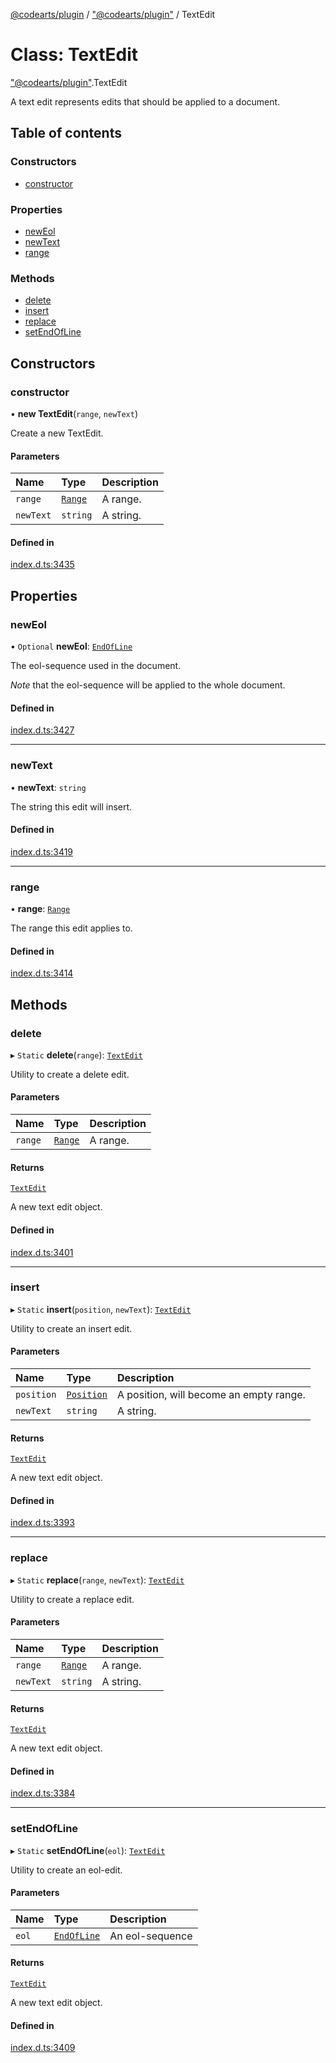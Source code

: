 [@codearts/plugin](../README.md) / ["@codearts/plugin"](../modules/_codearts_plugin_.md) / TextEdit

# Class: TextEdit

["@codearts/plugin"](../modules/_codearts_plugin_.md).TextEdit

A text edit represents edits that should be applied
to a document.

## Table of contents

### Constructors

- [constructor](codearts_plugin_.TextEdit.md#constructor)

### Properties

- [newEol](codearts_plugin_.TextEdit.md#neweol)
- [newText](codearts_plugin_.TextEdit.md#newtext)
- [range](codearts_plugin_.TextEdit.md#range)

### Methods

- [delete](codearts_plugin_.TextEdit.md#delete)
- [insert](codearts_plugin_.TextEdit.md#insert)
- [replace](codearts_plugin_.TextEdit.md#replace)
- [setEndOfLine](codearts_plugin_.TextEdit.md#setendofline)

## Constructors

### constructor

• **new TextEdit**(`range`, `newText`)

Create a new TextEdit.

#### Parameters

| Name | Type | Description |
| :------ | :------ | :------ |
| `range` | [`Range`](codearts_plugin_.Range.md) | A range. |
| `newText` | `string` | A string. |

#### Defined in

[index.d.ts:3435](https://github.com/huaweicloud/cloudide-plugin-api/blob/a055dd0/index.d.ts#L3435)

## Properties

### newEol

• `Optional` **newEol**: [`EndOfLine`](../enums/codearts_plugin_.EndOfLine.md)

The eol-sequence used in the document.

*Note* that the eol-sequence will be applied to the
whole document.

#### Defined in

[index.d.ts:3427](https://github.com/huaweicloud/cloudide-plugin-api/blob/a055dd0/index.d.ts#L3427)

___

### newText

• **newText**: `string`

The string this edit will insert.

#### Defined in

[index.d.ts:3419](https://github.com/huaweicloud/cloudide-plugin-api/blob/a055dd0/index.d.ts#L3419)

___

### range

• **range**: [`Range`](codearts_plugin_.Range.md)

The range this edit applies to.

#### Defined in

[index.d.ts:3414](https://github.com/huaweicloud/cloudide-plugin-api/blob/a055dd0/index.d.ts#L3414)

## Methods

### delete

▸ `Static` **delete**(`range`): [`TextEdit`](codearts_plugin_.TextEdit.md)

Utility to create a delete edit.

#### Parameters

| Name | Type | Description |
| :------ | :------ | :------ |
| `range` | [`Range`](codearts_plugin_.Range.md) | A range. |

#### Returns

[`TextEdit`](codearts_plugin_.TextEdit.md)

A new text edit object.

#### Defined in

[index.d.ts:3401](https://github.com/huaweicloud/cloudide-plugin-api/blob/a055dd0/index.d.ts#L3401)

___

### insert

▸ `Static` **insert**(`position`, `newText`): [`TextEdit`](codearts_plugin_.TextEdit.md)

Utility to create an insert edit.

#### Parameters

| Name | Type | Description |
| :------ | :------ | :------ |
| `position` | [`Position`](codearts_plugin_.Position.md) | A position, will become an empty range. |
| `newText` | `string` | A string. |

#### Returns

[`TextEdit`](codearts_plugin_.TextEdit.md)

A new text edit object.

#### Defined in

[index.d.ts:3393](https://github.com/huaweicloud/cloudide-plugin-api/blob/a055dd0/index.d.ts#L3393)

___

### replace

▸ `Static` **replace**(`range`, `newText`): [`TextEdit`](codearts_plugin_.TextEdit.md)

Utility to create a replace edit.

#### Parameters

| Name | Type | Description |
| :------ | :------ | :------ |
| `range` | [`Range`](codearts_plugin_.Range.md) | A range. |
| `newText` | `string` | A string. |

#### Returns

[`TextEdit`](codearts_plugin_.TextEdit.md)

A new text edit object.

#### Defined in

[index.d.ts:3384](https://github.com/huaweicloud/cloudide-plugin-api/blob/a055dd0/index.d.ts#L3384)

___

### setEndOfLine

▸ `Static` **setEndOfLine**(`eol`): [`TextEdit`](codearts_plugin_.TextEdit.md)

Utility to create an eol-edit.

#### Parameters

| Name | Type | Description |
| :------ | :------ | :------ |
| `eol` | [`EndOfLine`](../enums/codearts_plugin_.EndOfLine.md) | An eol-sequence |

#### Returns

[`TextEdit`](codearts_plugin_.TextEdit.md)

A new text edit object.

#### Defined in

[index.d.ts:3409](https://github.com/huaweicloud/cloudide-plugin-api/blob/a055dd0/index.d.ts#L3409)
